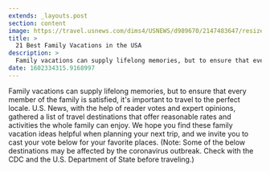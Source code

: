 ```yaml
--- 
extends: _layouts.post 
section: content 
image: https://travel.usnews.com/dims4/USNEWS/d989670/2147483647/resize/249x175^>/crop/249x175/quality/85/?url=https://travel.usnews.com/images/disney_parades_main_445x280_Osbml6o.jpg 
title: > 
  21 Best Family Vacations in the USA 
description: > 
  Family vacations can supply lifelong memories, but to ensure that every member of the family is satisfied, it's important to travel to the perfect locale.U.S. News, with the help of reader votes and expert opinions, gathered a list of travel destinations that offer reasonable rates and activities the whole family can enjoy.We hope you find these family vacation ideas helpful when planning your next trip, and we invite you to cast your vote below for your favorite places.(Note: Some of the below destinations may be affected by the coronavirus outbreak.Check with the CDC and the U.S. Department of State before traveling.) 
date: 1602334315.9168997 
--- 
```

Family vacations can supply lifelong memories, but to ensure that every member of the family is satisfied, it's important to travel to the perfect locale. U.S. News, with the help of reader votes and expert opinions, gathered a list of travel destinations that offer reasonable rates and activities the whole family can enjoy. We hope you find these family vacation ideas helpful when planning your next trip, and we invite you to cast your vote below for your favorite places. (Note: Some of the below destinations may be affected by the coronavirus outbreak. Check with the CDC and the U.S. Department of State before traveling.)